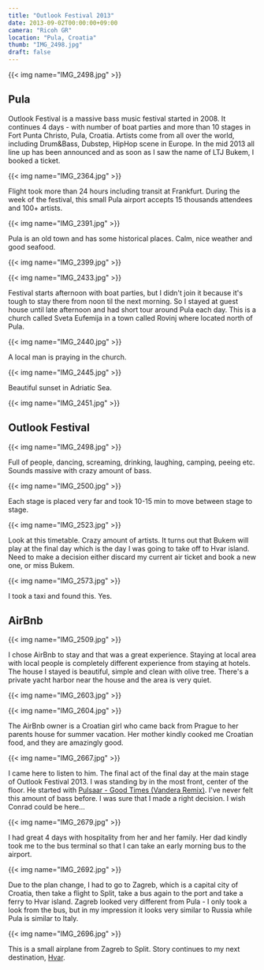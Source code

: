 ```yaml
---
title: "Outlook Festival 2013"
date: 2013-09-02T00:00:00+09:00
camera: "Ricoh GR"
location: "Pula, Croatia"
thumb: "IMG_2498.jpg"
draft: false
---
```


{{< img name="IMG_2498.jpg" >}}

## Pula

Outlook Festival is a massive bass music festival started in 2008. It continues 4 days - with number of boat parties and more than 10 stages in Fort Punta Christo, Pula, Croatia. Artists come from all over the world, including Drum&Bass, Dubstep, HipHop scene in Europe. In the mid 2013 all line up has been announced and as soon as I saw the name of LTJ Bukem, I booked a ticket.

{{< img name="IMG_2364.jpg" >}}

Flight took more than 24 hours including transit at Frankfurt. During the week of the festival, this small Pula airport accepts 15 thousands attendees and 100+ artists.

{{< img name="IMG_2391.jpg" >}}

Pula is an old town and has some historical places. Calm, nice weather and good seafood.

{{< img name="IMG_2399.jpg" >}}

{{< img name="IMG_2433.jpg" >}}

Festival starts afternoon with boat parties, but I didn't join it because it's tough to stay there from noon til the next morning. So I stayed at guest house until late afternoon and had short tour around Pula each day. This is a church called Sveta Eufemija in a town called Rovinj where located north of Pula.

{{< img name="IMG_2440.jpg" >}}

A local man is praying in the church.

{{< img name="IMG_2445.jpg" >}}

Beautiful sunset in Adriatic Sea.

{{< img name="IMG_2451.jpg" >}}

## Outlook Festival

{{< img name="IMG_2498.jpg" >}}

Full of people, dancing, screaming, drinking, laughing, camping, peeing etc. Sounds massive with crazy amount of bass.

{{< img name="IMG_2500.jpg" >}}

Each stage is placed very far and took 10-15 min to move between stage to stage.

{{< img name="IMG_2523.jpg" >}}

Look at this timetable. Crazy amount of artists. It turns out that Bukem will play at the final day which is the day I was going to take off to Hvar island. Need to make a decision either discard my current air ticket and book a new one, or miss Bukem.

{{< img name="IMG_2573.jpg" >}}

I took a taxi and found this. Yes.

## AirBnb

{{< img name="IMG_2509.jpg" >}}

I chose AirBnb to stay and that was a great experience. Staying at local area with local people is completely different experience from staying at hotels. The house I stayed is beautiful, simple and clean with olive tree. There's a private yacht harbor near the house and the area is very quiet.

{{< img name="IMG_2603.jpg" >}}

{{< img name="IMG_2604.jpg" >}}

The AirBnb owner is a Croatian girl who came back from Prague to her parents house for summer vacation. Her mother kindly cooked me Croatian food, and they are amazingly good.

{{< img name="IMG_2667.jpg" >}}

I came here to listen to him. The final act of the final day at the main stage of Outlook Festival 2013. I was standing by in the most front, center of the floor. He started with [Pulsaar - Good Times (Vandera Remix)](https://www.facebook.com/vanderadub/posts/10151548464141886). I've never felt this amount of bass before. I was sure that I made a right decision. I wish Conrad could be here...

{{< img name="IMG_2679.jpg" >}}

I had great 4 days with hospitality from her and her family. Her dad kindly took me to the bus terminal so that I can take an early morning bus to the airport.

{{< img name="IMG_2692.jpg" >}}

Due to the plan change, I had to go to Zagreb, which is a capital city of Croatia, then take a flight to Split, take a bus again to the port and take a ferry to Hvar island. Zagreb looked very different from Pula - I only took a look from the bus, but in my impression it looks very similar to Russia while Pula is similar to Italy.

{{< img name="IMG_2696.jpg" >}}

This is a small airplane from Zagreb to Split. Story continues to my next destination, [Hvar](/photo/hvar-2013/).
